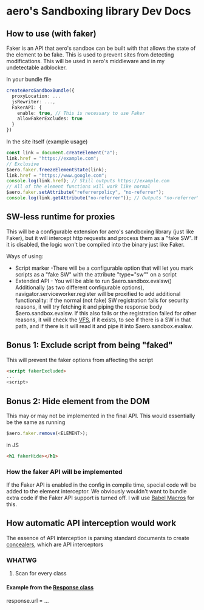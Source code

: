 # aero's Sandboxing library Dev Docs

## How to use (with faker)

Faker is an API that aero's sandbox can be built with that allows the state of the element to be fake. This is used to prevent sites from detecting modifications. This will be used in aero's middleware and in my undetectable adblocker.

In your bundle file

```ts
createAeroSandboxBundle({
  proxyLocation: ...
  jsRewriter: ...,
  FakerAPI: {
    enable: true, // This is necessary to use Faker
    allowFakerExcludes: true
  }
})
```

In the site itself (example usage)

```ts
const link = document.createElement("a");
link.href = "https://example.com";
// Exclusive
$aero.faker.freezeElementState(link);
link.href = "https://www.google.com";
console.log(link.href); // Still outputs https://example.com
// All of the element functions will work like normal
$aero.faker.setAttribute("referrerpolicy", "no-referrer");
console.log(link.getAttribute("no-referrer")); // Outputs "no-referrer" although the element doesn't actually contain it
```

## SW-less runtime for proxies

This will be a configurable extension for aero's sandboxing library (just like Faker), but it will intercept http requests and process them as a "fake SW". If it is disabled, the logic won't be compiled into the binary just like Faker.

Ways of using:

- Script marker -There will be a configurable option that will let you mark scripts as a "fake SW" with the attribute "type="sw"" on a script
- Extended API - You will be able to run $aero.sandbox.evalsw(<SW content>)
  Additionally (as two different configurable options), navigator.serviceworker.register will be proxified to add additional functionality: if the normal (not fake) SW registration fails for security reasons, it will try fetching it and piping the response body $aero.sandbox.evalsw. If this also fails or the registration failed for other reasons, it will check the [VFS](https://developer.mozilla.org/en-US/docs/Web/API/Window/requestFileSystem), if it exists, to see if there is a SW in that path, and if there is it will read it and pipe it into $aero.sandbox.evalsw.

## Bonus 1: Exclude script from being "faked"

This will prevent the faker options from affecting the script

```html
<script fakerExcluded>
...
<script>
```

## Bonus 2: Hide element from the DOM

This may or may not be implemented in the final API. This would essentially be the same as running

```ts
$aero.faker.remove(<ELEMENT>);
```

in JS

```html
<h1 fakerHide></h1>
```

### How the faker API will be implemented

If the Faker API is enabled in the config in compile time, special code will be added to the element interceptor. We obviously wouldn't want to bundle extra code if the Faker API support is turned off. I will use [Babel Macros](https://babeljs.io/blog/2017/09/11/zero-config-with-babel-macros) for this.

## How automatic API interception would work

The essence of API interception is parsing standard documents to create [concealers](Dictionary.md), which are API interceptors

### WHATWG

1. Scan for every class

#### Example from the [Response class](BareClientExtenders)

response.url = ...
